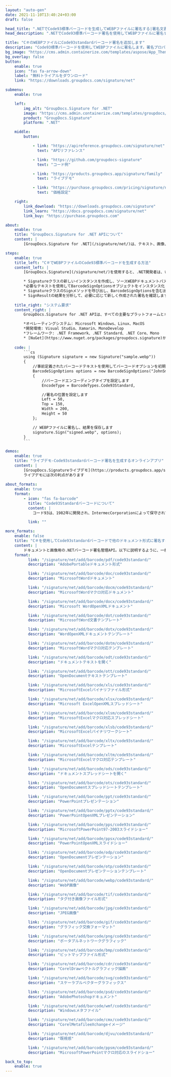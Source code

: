 ```yaml
---
layout: "auto-gen"
date: 2021-11-10T13:40:24+03:00
draft: false

head_title: ".NETでCode93標準バーコードを生成してWEBPファイルに署名する|署名文書"
head_description: ".NETでCode93標準バーコード署名を使用してWEBPファイルに署名する-人気のあるビジネスドキュメントや画像ファイル形式にバーコードを追加する."

title: "C＃のWEBPファイルにCode93standardバーコード署名を追加します"
description: "Code93標準バーコードを使用してWEBPファイルに署名します。署名プロパティを操作し、ニーズに合ったドキュメント内で高度な署名オプションを設定します."
bg_image: "https://cms.admin.containerize.com/templates/aspose/App_Themes/V3/images/bg/header1.png"
bg_overlay: false
button:
    enable: true
    icon: "fas fa-arrow-down"
    label: "無料トライアルをダウンロード"
    link: "https://downloads.groupdocs.com/signature/net"

submenu:
    enable: true

    left:
        img_alt: "GroupDocs.Signature for .NET"
        image: "https://cms.admin.containerize.com/templates/groupdocs/images/product-logos/90x90-noborder/groupdocs-signature-net.png"
        product: "GroupDocs.Signature"
        platform: ".NET"

    middle:
        button:

            - link: "https://apireference.groupdocs.com/signature/net"
              text: "APIリファレンス"

            - link: "https://github.com/groupdocs-signature"
              text: "コード例"

            - link: "https://products.groupdocs.app/signature/family"
              text: "ライブデモ"

            - link: "https://purchase.groupdocs.com/pricing/signature/net"
              text: "価格設定"

    right:
        link_download: "https://downloads.groupdocs.com/signature"
        link_learn: "https://docs.groupdocs.com/signature/net"
        link_buy: "https://purchase.groupdocs.com"

about:
    enable: true
    title: "GroupDocs.Signature for .NET APIについて"
    content: |
        [GroupDocs.Signature for .NET](/signature/net/)は、テキスト、画像、バーコード、スタンプ、フォームフィールド、QRコード、メタデータなどのさまざまな署名タイプを使用してデジタルドキュメントに電子署名するネイティブ.NETAPIです。ユーザーは、PDF、Microsoft Word、Excelワークシート、PowerPointプレゼンテーション、Adobe Photoshop、メタファイル、および画像ファイル形式内のデジタル署名を追加、編集、検証、削除、および検索でき、必要に応じて署名プロパティをカスタマイズするための追加サポートがあります。

steps:
    enable: true
    title_left: "C＃でWEBPファイルのCode93標準バーコードを生成する方法"
    content_left: |
        [GroupDocs.Signature](/signature/net/)を使用すると、.NET開発者は、いくつかの簡単な手順を実行することで、アプリケーション内のWEBPファイルにCode93標準バーコードを簡単に追加できます。

        * Signatureクラスの新しいインスタンスを作成し、ソースWEBPドキュメントパスをコンストラクターパラメーターとして渡します。
        *必要なテキストを使用してBarcodeSignOptionsオブジェクトをインスタンス化し、EncodeTypeプロパティをCode93Standardに設定します。
        * SignatureクラスのSignメソッドを呼び出し、BarcodeSignOptionsを含む出力WEBPファイル名を渡します。
        * SignResultの結果を分析して、必要に応じて新しく作成された署名を確認します。
        
    title_right: "システム要求"
    content_right: |
        GroupDocs.Signature for .NET APIは、すべての主要なプラットフォームとオペレーティングシステムでサポートされています。以下のコードを実行する前に、システムに次の前提条件がインストールされていることを確認してください。

        *オペレーティングシステム: Microsoft Windows、Linux、MacOS
        *開発環境: Visual Studio、Xamarin、MonoDevelop
        *フレームワーク: .NET Framework、.NET Standard、.NET Core、Mono
        * [NuGet](https://www.nuget.org/packages/groupdocs.signature)からGroupDocs.Signaturefor.NETの最新バージョンをダウンロードします
        
    code: |
        ```cs
        using (Signature signature = new Signature("sample.webp"))
        {
            //事前定義されたバーコードテキストを使用してバーコードオプションを初期化します
            BarcodeSignOptions options = new BarcodeSignOptions("JohnSmith")
            {
                //バーコードエンコーディングタイプを設定します
                EncodeType = BarcodeTypes.Code93Standard,

                //署名の位置を設定します
                Left = 50,
                Top = 150,
                Width = 200,
                Height = 50
            };

            // WEBPファイルに署名し、結果を保存します 
            signature.Sign("signed.webp", options);
        }
        ```
        
demos:
    enable: true
    title: "ライブデモ-Code93standardバーコード署名を生成するオンラインアプリ"
    content: |
        [GroupDocs.Signatureライブデモ](https://products.groupdocs.app/signature/family)サイトにアクセスして、Code93標準バーコードを今すぐWEBPファイルに追加してください。  
        ライブデモには次の利点があります
        
about_formats:
    enable: true
    format:
        - icon: "fas fa-barcode"
          title: "Code93Standardバーコードについて"
          content: |
            コード93は、1982年に開発され、IntermecCorporationによって保守されている英数字の可変長シンボルです。これは、Code 39のいくつかの特性（フルASCIIとGS1-128）を組み合わせて、非常に高密度の単一のバーコード言語にします。

          link: ""

more_formats:
    enable: false
    title: "C＃を使用してCode93standardバーコードで他のドキュメント形式に署名する"
    content: |
        ドキュメントと画像用の.NETバーコード署名管理API。以下に説明するように、一般的なファイル形式のいくつかにバーコード署名を追加します。
    format: 
          link: "/signature/net/add/barcode/pdf/code93standard/"
          description: "AdobePortableドキュメント形式"

          link: "/signature/net/add/barcode/doc/code93standard/"
          description: "MicrosoftWordドキュメント"

          link: "/signature/net/add/barcode/docm/code93standard/"
          description: "MicrosoftWordマクロ対応ドキュメント"

          link: "/signature/net/add/barcode/docx/code93standard/"
          description: "Microsoft WordOpenXMLドキュメント"

          link: "/signature/net/add/barcode/dot/code93standard/"
          description: "MicrosoftWord文書テンプレート"

          link: "/signature/net/add/barcode/dotx/code93standard/"
          description: "WordOpenXMLドキュメントテンプレート"

          link: "/signature/net/add/barcode/dotm/code93standard/"
          description: "MicrosoftWordマクロ対応テンプレート"       

          link: "/signature/net/add/barcode/odt/code93standard/"
          description: "ドキュメントテキストを開く"

          link: "/signature/net/add/barcode/ott/code93standard/"
          description: "OpenDocumentテキストテンプレート"

          link: "/signature/net/add/barcode/xls/code93standard/"
          description: "MicrosoftExcelバイナリファイル形式"

          link: "/signature/net/add/barcode/xlsx/code93standard/"
          description: "Microsoft ExcelOpenXMLスプレッドシート"

          link: "/signature/net/add/barcode/xlsm/code93standard/"
          description: "MicrosoftExcelマクロ対応スプレッドシート"

          link: "/signature/net/add/barcode/xlsb/code93standard/"
          description: "MicrosoftExcelバイナリワークシート"

          link: "/signature/net/add/barcode/xltx/code93standard/"
          description: "MicrosoftExcelテンプレート"

          link: "/signature/net/add/barcode/xltm/code93standard/"
          description: "MicrosoftExcelマクロ対応テンプレート"

          link: "/signature/net/add/barcode/ods/code93standard/"
          description: "ドキュメントスプレッドシートを開く"

          link: "/signature/net/add/barcode/ots/code93standard/"
          description: "OpenDocumentスプレッドシートテンプレート"

          link: "/signature/net/add/barcode/ppt/code93standard/"
          description: "PowerPointプレゼンテーション"

          link: "/signature/net/add/barcode/pptx/code93standard/"
          description: "PowerPointOpenXMLプレゼンテーション"

          link: "/signature/net/add/barcode/pps/code93standard/"
          description: "MicrosoftPowerPoint97-2003スライドショー"

          link: "/signature/net/add/barcode/ppsx/code93standard/"
          description: "PowerPointOpenXMLスライドショー"                              

          link: "/signature/net/add/barcode/odp/code93standard/"
          description: "OpenDocumentプレゼンテーション"

          link: "/signature/net/add/barcode/otp/code93standard/"
          description: "OpenDocumentプレゼンテーションテンプレート"

          link: "/signature/net/add/barcode/webp/code93standard/"
          description: "WebP画像"

          link: "/signature/net/add/barcode/tif/code93standard/"
          description: "タグ付き画像ファイル形式"

          link: "/signature/net/add/barcode/jpg/code93standard/"
          description: "JPEG画像"

          link: "/signature/net/add/barcode/gif/code93standard/"
          description: "グラフィック交換フォーマット"

          link: "/signature/net/add/barcode/png/code93standard/"
          description: "ポータブルネットワークグラフィック"

          link: "/signature/net/add/barcode/bmp/code93standard/"
          description: "ビットマップファイル形式"

          link: "/signature/net/add/barcode/cdr/code93standard/"
          description: "CorelDrawベクトルグラフィック描画"

          link: "/signature/net/add/barcode/svg/code93standard/"
          description: "スケーラブルベクターグラフィックス"

          link: "/signature/net/add/barcode/psd/code93standard/"
          description: "AdobePhotoshopドキュメント"

          link: "/signature/net/add/barcode/wmf/code93standard/"
          description: "Windowsメタファイル"        

          link: "/signature/net/add/barcode/cmx/code93standard/"
          description: "CorelMetafileeXchangeイメージ"

          link: "/signature/net/add/barcode/djvu/code93standard/"
          description: "既視感"

          link: "/signature/net/add/barcode/ppsm/code93standard/"
          description: "MicrosoftPowerPointマクロ対応のスライドショー"

back_to_top:
    enable: true
---
```

